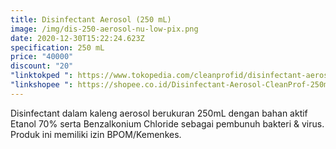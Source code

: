 ```yaml
---
title: Disinfectant Aerosol (250 mL)
image: /img/dis-250-aerosol-nu-low-pix.png
date: 2020-12-30T15:22:24.623Z
specification: 250 mL
price: "40000"
discount: "20"
"linktokped ": https://www.tokopedia.com/cleanprofid/disinfectant-aerosol-cleanprof-250ml
"linkshopee ": https://shopee.co.id/Disinfectant-Aerosol-CleanProf-250mL-i.315548033.5054977732
---
```

Disinfectant dalam kaleng aerosol berukuran 250mL dengan bahan aktif Etanol 70% serta Benzalkonium Chloride sebagai pembunuh bakteri & virus. 
Produk ini memiliki izin BPOM/Kemenkes.